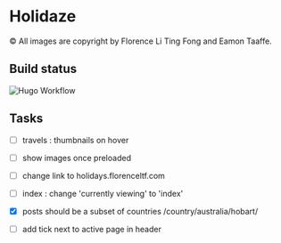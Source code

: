 # Holidaze

© All images are copyright by Florence Li Ting Fong and Eamon Taaffe.

## Build status

![Hugo Workflow](https://github.com/eamontaaffe/holidaze/workflows/Hugo%20Workflow/badge.svg)

## Tasks

- [ ] travels : thumbnails on hover

- [ ] show images once preloaded

- [ ] change link to holidays.florenceltf.com

- [ ] index : change 'currently viewing' to 'index'

- [x] posts should be a subset of countries /country/australia/hobart/

- [ ] add tick next to active page in header